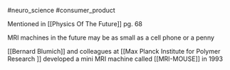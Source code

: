 #neuro_science 
#consumer_product

Mentioned in [[Physics Of The Future]] pg. 68

MRI machines in the future may be as small as a cell phone or a penny

[[Bernard Blumich]] and colleagues at [[Max Planck Institute for Polymer Research ]] developed a mini MRI machine called [[MRI-MOUSE]] in 1993
